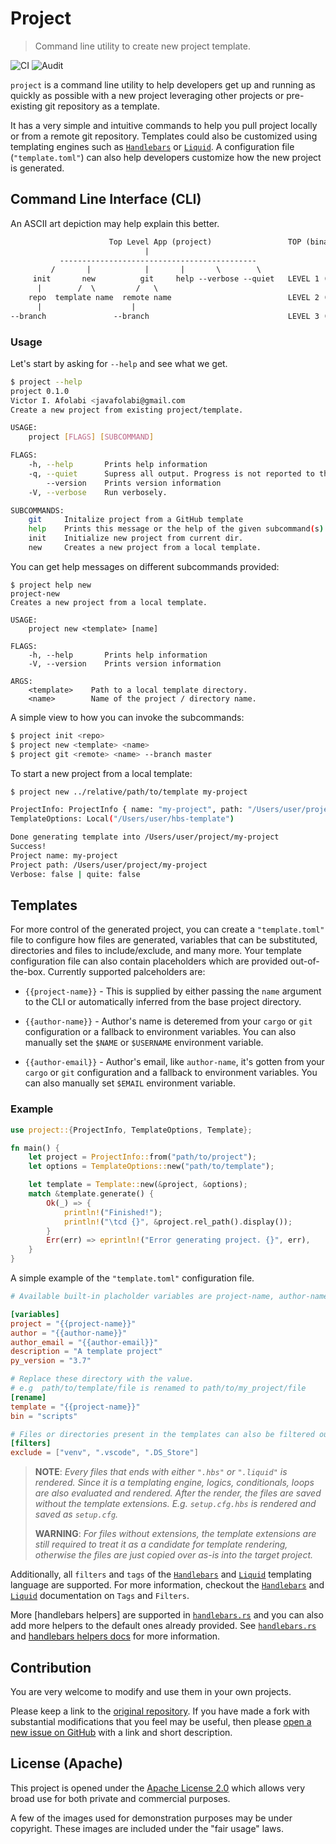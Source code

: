 <!--
 Copyright (c) 2020 Victor I. Afolabi

 This software is released under the MIT License.
 https://opensource.org/licenses/MIT
-->

# Project

> Command line utility to create new project template.

![CI](https://github.com/victor-iyi/project/workflows/CI/badge.svg)
![Audit](https://github.com/victor-iyi/project/workflows/Audit/badge.svg)

`project` is a command line utility to help developers get up and running as quickly as possible with a new project leveraging other
projects or pre-existing git repository as a template.

It has a very simple and intuitive commands to help you pull project locally or
from a remote git repository. Templates could also be customized using templating engines such as [`Handlebars`] or [`Liquid`]. A
configuration file (`"template.toml"`) can also help developers customize how the new project is generated.

[`project`]: https://github.com/victor-iyi/project

## Command Line Interface (CLI)

An ASCII art depiction may help explain this better.

```txt
                      Top Level App (project)                 TOP (binary name)
                              |
           --------------------------------------------
         /       |            |       |       \        \
     init       new          git     help --verbose --quiet   LEVEL 1 (subcommands)
      |        /  \         /   \
    repo  template name  remote name                          LEVEL 2 (args)
      |                    |
--branch               --branch                               LEVEL 3 (flags)
```

### Usage

Let's start by asking for `--help` and see what we get.

```sh
$ project --help
project 0.1.0
Victor I. Afolabi <javafolabi@gmail.com
Create a new project from existing project/template.

USAGE:
    project [FLAGS] [SUBCOMMAND]

FLAGS:
    -h, --help       Prints help information
    -q, --quiet      Supress all output. Progress is not reported to the standard error stream.
        --version    Prints version information
    -V, --verbose    Run verbosely.

SUBCOMMANDS:
    git     Initalize project from a GitHub template
    help    Prints this message or the help of the given subcommand(s)
    init    Initialize new project from current dir.
    new     Creates a new project from a local template.
```


You can get help messages on different subcommands provided:

```sh.
$ project help new
project-new
Creates a new project from a local template.

USAGE:
    project new <template> [name]

FLAGS:
    -h, --help       Prints help information
    -V, --version    Prints version information

ARGS:
    <template>    Path to a local template directory.
    <name>        Name of the project / directory name.
```


A simple view to how you can invoke the subcommands:

```sh
$ project init <repo>
$ project new <template> <name>
$ project git <remote> <name> --branch master
```

To start a new project from a local template:

```sh
$ project new ../relative/path/to/template my-project

ProjectInfo: ProjectInfo { name: "my-project", path: "/Users/user/project/my-project" }
TemplateOptions: Local("/Users/user/hbs-template")

Done generating template into /Users/user/project/my-project
Success!
Project name: my-project
Project path: /Users/user/project/my-project
Verbose: false | quite: false
```

## Templates

For more control of the generated project, you can create a `"template.toml"` file to configure how files are generated, variables that can
be substituted, directories and files to include/exclude, and many more. Your template configuration file can also contain placeholders
which are provided out-of-the-box. Currently supported palceholders are:

- `{{project-name}}` - This is supplied by either passing the `name` argument to the CLI or automatically inferred from the base project
  directory.

- `{{author-name}}` - Author's name is deteremed from your `cargo` or `git` configuration or a fallback to environment variables. You can also manually set the `$NAME` or `$USERNAME` environment variable.

- `{{author-email}}` - Author's email, like `author-name`, it's gotten from your `cargo` or `git` configuration and a fallback to environment variables. You can also manually set `$EMAIL` environment variable.


### Example

```rust
use project::{ProjectInfo, TemplateOptions, Template};

fn main() {
    let project = ProjectInfo::from("path/to/project");
    let options = TemplateOptions::new("path/to/template");

    let template = Template::new(&project, &options);
    match &template.generate() {
        Ok(_) => {
            println!("Finished!");
            println!("\tcd {}", &project.rel_path().display());
        }
        Err(err) => eprintln!("Error generating project. {}", err),
    }
}
```

A simple example of the `"template.toml"` configuration file.

```toml
# Available built-in placholder variables are project-name, author-name, author-email.

[variables]
project = "{{project-name}}"
author = "{{author-name}}"
author_email = "{{author-email}}"
description = "A template project"
py_version = "3.7"

# Replace these directory with the value.
# e.g  path/to/template/file is renamed to path/to/my_project/file
[rename]
template = "{{project-name}}"
bin = "scripts"

# Files or directories present in the templates can also be filtered out of the target project.
[filters]
exclude = ["venv", ".vscode", ".DS_Store"]
```

> **NOTE**: *Every files that ends with either `".hbs"` or `".liquid"` is rendered. Since it is a templating engine, logics, conditionals,*
> *loops are also evaluated and rendered. After the render, the files are saved without the template extensions. E.g. `setup.cfg.hbs` is*
> *rendered and saved as `setup.cfg`.*
>
> **WARNING**: *For files without extensions, the template extensions are still required to treat it as a candidate*
> *for template rendering, otherwise the files are just copied over as-is into the target project.*

Additionally, all `filters` and `tags` of the [`Handlebars`] and [`Liquid`] templating language are
supported.
For more information, checkout the [`Handlebars`] and [`Liquid`] documentation on `Tags` and `Filters`.

More [handlebars helpers] are supported in [`handlebars.rs`] and you can also add more helpers to the default ones already provided.
See [`handlebars.rs`] and [handlebars helpers docs] for more information.

[`Handlebars`]: https://handlebarsjs.com
[`Liquid`]: https://shopify.github.io/liquid/
[`handlebars.rs`]: ./src/template/engine/handlebars.rs
[handlebars helpers docs]: https://docs.rs/handlebars/3.5.2/handlebars/struct.Handlebars.html#method.register_helper

## Contribution

You are very welcome to modify and use them in your own projects.

Please keep a link to the [original repository]. If you have made a fork with substantial modifications that you feel may be useful, then please [open a new issue on GitHub][issues] with a link and short description.

[original repository]: https://github.com/victor-iyi/project
[issues]: https://github.com/victor-iyi/project/issues

## License (Apache)

This project is opened under the [Apache License 2.0][license] which allows very broad use for both private and commercial purposes.

A few of the images used for demonstration purposes may be under copyright. These images are included under the "fair usage" laws.

[license]: ./LICENSE